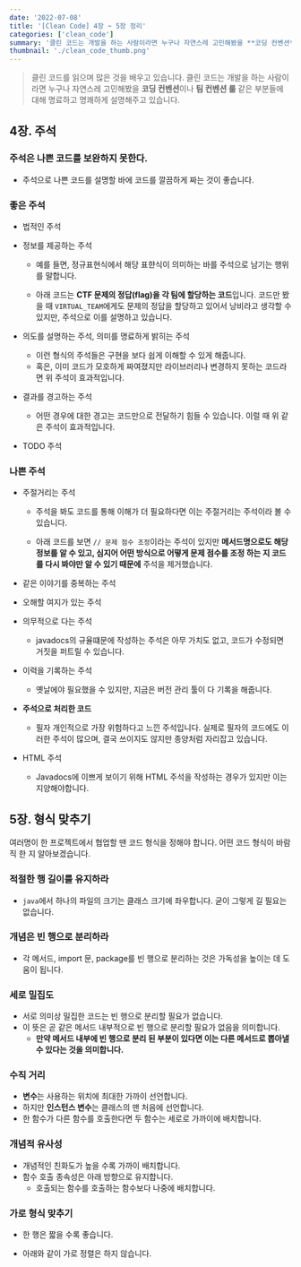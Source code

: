 ```yaml
---
date: '2022-07-08'
title: '[Clean Code] 4장 ~ 5장 정리'
categories: ['clean_code']
summary: '클린 코드는 개발을 하는 사람이라면 누구나 자연스레 고민해봤을 **코딩 컨벤션**이나 **팀 컨벤션 룰** 같은 부분들에 대해 명료하고 명쾌하게 설명해주고 있습니다.'
thumbnail: './clean_code_thumb.png'
---
```


> 클린 코드를 읽으며 많은 것을 배우고 있습니다. 클린 코드는 개발을 하는 사람이라면 누구나 자연스레 고민해봤을 **코딩 컨벤션**이나 **팀 컨벤션 룰** 같은 부분들에 대해 명료하고 명쾌하게 설명해주고 있습니다.

## 4장. 주석

### 주석은 나쁜 코드를 보완하지 못한다.
- 주석으로 나쁜 코드를 설명할 바에 코드를 깔끔하게 짜는 것이 좋습니다.

### 좋은 주석
- 법적인 주석
- 정보를 제공하는 주석
  - 예를 들면, 정규표현식에서 해당 표햔식이 의미하는 바를 주석으로 남기는 행위를 말합니다.
  - 아래 코드는 **CTF 문제의 정답(flag)을 각 팀에 할당하는 코드**입니다. 코드만 봤을 때 `VIRTUAL_TEAM`에게도 문제의 정답을 할당하고 있어서 낭비라고 생각할 수 있지만, 주석으로 이를 설명하고 있습니다.

    <script src="https://gist.github.com/gusah009/ac19c9a937e34675f63469f5b8b23887.js"></script>

- 의도를 설명하는 주석, 의미를 명료하게 밝히는 주석
  - 이런 형식의 주석들은 구현을 보다 쉽게 이해할 수 있게 해줍니다.
  - 혹은, 이미 코드가 모호하게 짜여졌지만 라이브러리나 변경하지 못하는 코드라면 위 주석이 효과적입니다.
- 결과를 경고하는 주석
  - 어떤 경우에 대한 경고는 코드만으로 전달하기 힘들 수 있습니다. 이럴 때 위 같은 주석이 효과적입니다.
- TODO 주석

### 나쁜 주석
- 주절거리는 주석
  - 주석을 봐도 코드를 통해 이해가 더 필요하다면 이는 주절거리는 주석이라 볼 수 있습니다.
  - 아래 코드를 보면 `// 문제 점수 조정`이라는 주석이 있지만 **메서드명으로도 해당 정보를 알 수 있고, 심지어 어떤 방식으로 어떻게 문제 점수를 조정 하는 지 코드를 다시 봐야만 알 수 있기 때문에** 주석을 제거했습니다.

    <script src="https://gist.github.com/gusah009/4d5bffcc253a07573efbc56b4287dec8.js"></script>

- 같은 이야기를 중복하는 주석
- 오해할 여지가 있는 주석
- 의무적으로 다는 주석
  - javadocs의 규율떄문에 작성하는 주석은 아무 가치도 없고, 코드가 수정되면 거짓을 퍼트릴 수 있습니다.
- 이력을 기록하는 주석
  - 옛날에야 필요했을 수 있지만, 지금은 버전 관리 툴이 다 기록을 해줍니다.
- **주석으로 처리한 코드**
  - 필자 개인적으로 가장 위험하다고 느낀 주석입니다. 실제로 필자의 코드에도 이러한 주석이 많으며, 결국 쓰이지도 않지만 종양처럼 자리잡고 있습니다.
- HTML 주석
  - Javadocs에 이쁘게 보이기 위해 HTML 주석을 작성하는 경우가 있지만 이는 지양해야합니다.

## 5장. 형식 맞추기

여러명이 한 프로젝트에서 협업할 땐 코드 형식을 정해야 합니다. 어떤 코드 형식이 바람직 한 지 알아보겠습니다.

### 적절한 행 길이를 유지하라
- `java`에서 하나의 파일의 크기는 클래스 크기에 좌우합니다. 굳이 그렇게 길 필요는 없습니다. 

### 개념은 빈 행으로 분리하라
- 각 메서드, import 문, package를 빈 행으로 분리하는 것은 가독성을 높이는 데 도움이 됩니다.

### 세로 밀집도
- 서로 의미상 밀집한 코드는 빈 행으로 분리할 필요가 없습니다.
- 이 뜻은 곧 같은 메서드 내부적으로 빈 행으로 분리할 필요가 없음을 의미합니다.
  - **만약 메서드 내부에 빈 행으로 분리 된 부분이 있다면 이는 다른 메서드로 뽑아낼 수 있다는 것을 의미합니다.**

### 수직 거리
- **변수**는 사용하는 위치에 최대한 가까이 선언합니다.
- 하지만 **인스턴스 변수**는 클래스의 맨 처음에 선언합니다.
- 한 함수가 다른 함수를 호출한다면 두 함수는 세로로 가까이에 배치합니다.

### 개념적 유사성
- 개념적인 친화도가 높을 수록 가까이 배치합니다.
- 함수 호출 종속성은 아래 방향으로 유지합니다.
  - 호출되는 함수를 호출하는 함수보다 나중에 배치합니다.

### 가로 형식 맞추기
- 한 행은 짧을 수록 좋습니다.
- 아래와 같이 가로 정렬은 하지 않습니다.

  <script src="https://gist.github.com/gusah009/3f497ef82533d945b31ada63909e55fc.js"></script>